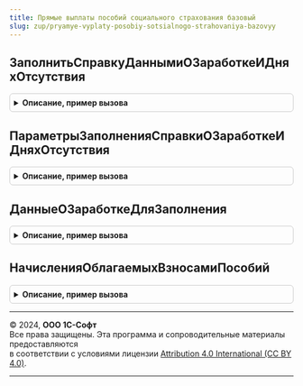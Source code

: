 ```yaml
---
title: Прямые выплаты пособий социального страхования базовый
slug: zup/pryamye-vyplaty-posobiy-sotsialnogo-strahovaniya-bazovyy
---
```



## ЗаполнитьСправкуДаннымиОЗаработкеИДняхОтсутствия
<details style="margin: 1em 0; padding: 0.5em; border: 1px solid #ccc; border-radius: 6px;">

<summary style="font-weight: bold; cursor: pointer;">Описание, пример вызова</summary>

```bsl

// Заполняет табличные части документа "ИсходящаяСправкаОЗаработкеДляРасчетаПособий".
//
// Параметры:
//  Объект -  ДокументОбъект.ИсходящаяСправкаОЗаработкеДляРасчетаПособий
//  ПараметрыЗаполнения - см. ПараметрыЗаполненияСправкиОЗаработкеИДняхОтсутствия.
//
// Возвращаемое значение:
//	Истина, если данные в объекте были обновлены.
//
Функция ЗаполнитьСправкуДаннымиОЗаработкеИДняхОтсутствия(Объект, ПараметрыЗаполнения) Экспорт
```

Пример вызова
```bsl
Результат = ПрямыеВыплатыПособийСоциальногоСтрахованияБазовый.ЗаполнитьСправкуДаннымиОЗаработкеИДняхОтсутствия(Объект, ПараметрыЗаполнения) 
```
</details>

## ПараметрыЗаполненияСправкиОЗаработкеИДняхОтсутствия
<details style="margin: 1em 0; padding: 0.5em; border: 1px solid #ccc; border-radius: 6px;">

<summary style="font-weight: bold; cursor: pointer;">Описание, пример вызова</summary>

```bsl

// Формирует параметры для создания временных таблиц используемых для заполнения справки о заработке для расчета
// пособий.
//
// Параметры:
//  Объект - ДокументОбъект.СправкаОЗаработкеДляРасчетаПособий.
//
// Возвращаемое значение:
//    Структура:
//		ГодНачало
//		ГодОкончание
//		Сотрудник
//		Организация
//      ПоВсемОП - данные по Организации или по ГоловнойОрганизации.
//      Обновление - учитывать ли зафиксированные в документе реквизиты.
//      РасчетныеГоды - отбор заполняемых лет, входящих в период между ГодНачало и ГодОкончание.
//      ОграничиватьРазмерЗаработка - применять ли ограничение базой страховых взносов.
//
Функция ПараметрыЗаполненияСправкиОЗаработкеИДняхОтсутствия(Объект = Неопределено) Экспорт
```

Пример вызова
```bsl
Результат = ПрямыеВыплатыПособийСоциальногоСтрахованияБазовый.ПараметрыЗаполненияСправкиОЗаработкеИДняхОтсутствия(Объект);
```
</details>

## ДанныеОЗаработкеДляЗаполнения
<details style="margin: 1em 0; padding: 0.5em; border: 1px solid #ccc; border-radius: 6px;">

<summary style="font-weight: bold; cursor: pointer;">Описание, пример вызова</summary>

```bsl

// Возвращает таблицу с данными о заработке сотрудника по годам.
//
// Параметры:
//  ПараметрыЗаполнения - Структура, состав см. в
//                        УчетПособийСоциальногоСтрахования.ПараметрыЗаполненияСправкиОЗаработкеИДняхОтсутствия.
//
// Возвращаемое значение:
//  Таблица значений с колонками:
//		РасчетныйГод
//		Заработок
//
Функция ДанныеОЗаработкеДляЗаполнения(ПараметрыЗаполнения) Экспорт
```

Пример вызова
```bsl
Результат = ПрямыеВыплатыПособийСоциальногоСтрахованияБазовый.ДанныеОЗаработкеДляЗаполнения(ПараметрыЗаполнения) 
```
</details>

## НачисленияОблагаемыхВзносамиПособий
<details style="margin: 1em 0; padding: 0.5em; border: 1px solid #ccc; border-radius: 6px;">

<summary style="font-weight: bold; cursor: pointer;">Описание, пример вызова</summary>

```bsl

// Возвращает массив ссылок из ПВР Начисления, соответствующих облагаемым взносами компенсациям, возмещаемым из бюджета ФСС
// (в частности, оплата 4-х дополнительных выходных дней для ухода за детьми инвалидами).
//
// Параметры:
//	нет
//
// Возвращаемое значение:
//	Массив
//
Функция НачисленияОблагаемыхВзносамиПособий() Экспорт
```

Пример вызова
```bsl
Результат = ПрямыеВыплатыПособийСоциальногоСтрахованияБазовый.НачисленияОблагаемыхВзносамиПособий() 
```
</details>

---

© 2024, **ООО 1С-Софт**  
Все права защищены. Эта программа и сопроводительные материалы предоставляются  
в соответствии с условиями лицензии [Attribution 4.0 International (CC BY 4.0)](https://creativecommons.org/licenses/by/4.0/legalcode).

---
